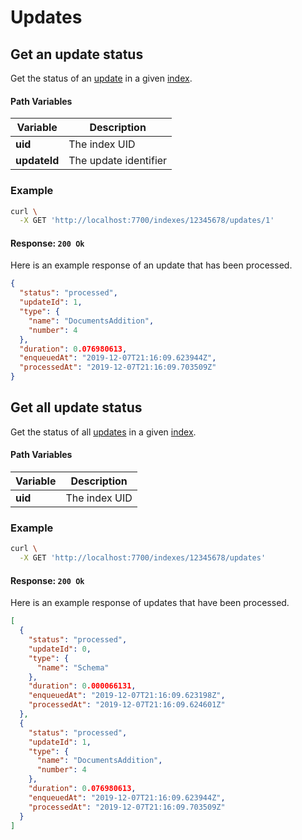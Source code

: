 # Updates

## Get an update status

<RouteHighlighter method="GET" route="/indexes/:uid/updates/:updateId"/>

Get the status of an [update](/advanced_guides/asynchronous_updates.md) in a given [index](/main_concepts/indexes.md).

#### Path Variables

| Variable      | Description           |
|---------------|-----------------------|
| **uid**     | The index UID |
| **updateId**  | The update identifier  |

### Example

```bash
curl \
  -X GET 'http://localhost:7700/indexes/12345678/updates/1'
```

#### Response: `200 Ok`

Here is an example response of an update that has been processed.

```json
{
  "status": "processed",
  "updateId": 1,
  "type": {
    "name": "DocumentsAddition",
    "number": 4
  },
  "duration": 0.076980613,
  "enqueuedAt": "2019-12-07T21:16:09.623944Z",
  "processedAt": "2019-12-07T21:16:09.703509Z"
}
```

## Get all update status

<RouteHighlighter method="GET" route="/indexes/:uid/updates"/>

Get the status of all [updates](/advanced_guides/asynchronous_updates.md) in a given [index](/main_concepts/indexes.md).

#### Path Variables

| Variable      | Description           |
|---------------|-----------------------|
| **uid**     | The index UID |

### Example

```bash
curl \
  -X GET 'http://localhost:7700/indexes/12345678/updates'
```

#### Response: `200 Ok`

Here is an example response of updates that have been processed.

```json
[
  {
    "status": "processed",
    "updateId": 0,
    "type": {
      "name": "Schema"
    },
    "duration": 0.000066131,
    "enqueuedAt": "2019-12-07T21:16:09.623198Z",
    "processedAt": "2019-12-07T21:16:09.624601Z"
  },
  {
    "status": "processed",
    "updateId": 1,
    "type": {
      "name": "DocumentsAddition",
      "number": 4
    },
    "duration": 0.076980613,
    "enqueuedAt": "2019-12-07T21:16:09.623944Z",
    "processedAt": "2019-12-07T21:16:09.703509Z"
  }
]
```
